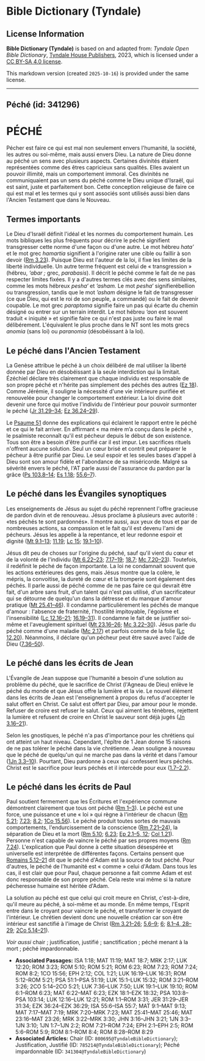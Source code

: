 # Bible Dictionary (Tyndale)

## License Information

**Bible Dictionary (Tyndale)** is based on and adapted from: _Tyndale Open Bible Dictionary_, [Tyndale House Publishers](https://tyndaleopenresources.com/), 2023, which is licensed under a [CC BY-SA 4.0 license](https://creativecommons.org/licenses/by-sa/4.0/legalcode.en).

This markdown version (created `2025-10-16`) is provided under the same license.



--------------------------------

## Péché (id: 341296)

PÉCHÉ
=====

Pécher est faire ce qui est mal non seulement envers l'humanité, la société, les autres ou soi\-même, mais aussi envers Dieu. La nature de Dieu donne au péché un sens avec plusieurs aspects. Certaines divinités étaient représentées comme des êtres capricieux sans qualités. Elles avaient un pouvoir illimité, mais un comportement immoral. Ces divinités ne communiquaient pas un sens du péché comme le Dieu unique d'Israël, qui est saint, juste et parfaitement bon. Cette conception religieuse de faire ce qui est mal et les termes qui y sont associés sont utilisés aussi bien dans l'Ancien Testament que dans le Nouveau.

Termes importants
-----------------

Le Dieu d'Israël définit l'idéal et les normes du comportement humain. Les mots bibliques les plus fréquents pour décrire le péché signifient transgresser cette norme d'une façon ou d'une autre. Le mot hébreu *hata’* et le mot grec *hamartia* signifient à l'origine rater une cible ou faillir à son devoir ([Rm 3\.23](https://ref.ly/Rom3:23)). Puisque Dieu est l'auteur de la loi, il fixe les limites de la liberté individuelle. Un autre terme fréquent est celui de « transgression » (hébreu, *‘abar* *;* grec, *parabasis*). Il décrit le péché comme le fait de ne pas respecter limites fixées. Il y a d'autres termes clés avec des sens similaires, comme les mots hébreux *pesha‘* et *’asham.* Le mot *pesha‘* signifierébellion ou transgression, tandis que le mot *’asham* désigne le fait de transgresser (ce que Dieu, qui est le roi de son peuple, a commandé) ou le fait de devenir coupable. Le mot grec *paraptoma* signifie faire un pas qui écarte du chemin désigné ou entrer sur un terrain interdit. Le mot hébreu *‘aon* est souvent traduit « iniquité » et signifie faire ce qui n'est pas juste ou faire le mal délibérement. L'équivalent le plus proche dans le NT sont les mots grecs *anomia* (sans loi) ou *paranomia* (désobéissant à la loi).

Le péché dans l'Ancien Testament
--------------------------------

La Genèse attribue le péché à un choix délibéré de mal utiliser la liberté donnée par Dieu en désobéissant à la seule interdiction qui la limitait. Ézéchiel déclare très clairement que chaque individu est responsable de son propre péché et n'hérite pas simplement des péchés des autres ([Ez 18](https://ref.ly/Ezek18:1-Ezek18:32)). Comme Jérémie, il souligne la nécessité d'une vie intérieure purifiée et renouvelée pour changer le comportement extérieur. La loi divine doit devenir une force qui motive l'individu de l'intérieur pour pouvoir surmonter le péché ([Jr 31\.29–34](https://ref.ly/Jer31:29-Jer31:34); [Ez 36\.24–29](https://ref.ly/Ezek36:24-Ezek36:29)).

Le [Psaume 51](https://ref.ly/Ps51:1-Ps51:19) donne des explications qui éclairent le rapport entre le péché et ce qui le fait arriver. En affirmant « ma mère m’a conçu dans le péché », le psalmiste reconnaît qu'il est pécheur depuis le début de son existence. Tous son être a besoin d'être purifié car il est impur. Les sacrifices rituels n'offrent aucune solution. Seul un cœur brisé et contrit peut préparer le pécheur à être purifié par Dieu. Le seul espoir et les seules bases d'appel à Dieu sont son amour fidèle et l'abondance de sa miséricorde. Malgré sa sévérité envers le péché, l'AT parle aussi de l'assurance du pardon par la grâce ([Ps 103\.8–14](https://ref.ly/Ps103:8-Ps103:14); [Es 1\.18](https://ref.ly/Isa1:18); [55\.6–7](https://ref.ly/Isa55:6-Isa55:7)).

Le péché dans les Évangiles synoptiques
---------------------------------------

Les enseignements de Jésus au sujet du péché reprennent l'offre gracieuse de pardon divin et de renouveau. Jésus proclame à plusieurs avec autorité : «tes péchés te sont pardonnés». Il montre aussi, aux yeux de tous et par de nombreuses actions, sa compassion et le fait qu'il est devenu l'ami de pécheurs. Jésus les appelle à la repentance, et leur redonne espoir et dignité ([Mt 9\.1–13](https://ref.ly/Matt9:1-Matt9:13); [11\.19](https://ref.ly/Matt11:19); [Lc 15](https://ref.ly/Luke15:1-Luke15:32); [19\.1–10](https://ref.ly/Luke19:1-Luke19:10)).

Jésus dit peu de choses sur l'origine du péché, sauf qu'il vient du cœur et de la volonté de l'individu ([Mt 6\.22–23](https://ref.ly/Matt6:22-Matt6:23); [7\.17–19](https://ref.ly/Matt7:17-Matt7:19); [18\.7](https://ref.ly/Matt18:7); [Mc 7\.20–23](https://ref.ly/Mark7:20-Mark7:23)). Toutefois, il redéfinit le péché de façon importante. La loi ne condamnait souvent que les actions extérieures des gens, mais Jésus montre que la colère, le mépris, la convoitise, la dureté de cœur et la tromperie sont également des péchés. Il parle aussi de péché comme de ne pas faire ce qui devrait être fait, d'un arbre sans fruit, d'un talent qui n'est pas utilisé, d'un sacrificateur qui se détourne de quelqu'un dans la détresse et du manque d'amour pratique ([Mt 25\.41–46](https://ref.ly/Matt25:41-Matt25:46)). Il condamne particulièrement les péchés de manque d'amour : l'absence de fraternité, l'hostilité impitoyable, l'égoïsme et l'insensibilité ([Lc 12\.16–21](https://ref.ly/Luke12:16-Luke12:21); [16\.19–31](https://ref.ly/Luke16:19-Luke16:31)). Il condamne le fait de se justifier soi\-même et l'aveuglement spirituel ([Mt 23\.16–26](https://ref.ly/Matt23:16-Matt23:26); [Mc 3\.22–30](https://ref.ly/Mark3:22-Mark3:30)). Jésus parle du péché comme d'une maladie ([Mc 2\.17](https://ref.ly/Mark2:17)) et parfois comme de la folie ([Lc 12\.20](https://ref.ly/Luke12:20)). Néanmoins, il déclare qu'un pécheur peut être sauvé avec l'aide de Dieu ([7\.36–50](https://ref.ly/Luke7:36-Luke7:50)).

Le péché dans les écrits de Jean
--------------------------------

L'Évangile de Jean suppose que l'humanité a besoin d'une solution au problème du péché, que le sacrifice de Christ (l'Agneau de Dieu) enlève le péché du monde et que Jésus offre la lumière et la vie. Le nouvel élément dans les écrits de Jean est l'enseignement à propos du refus d'accepter le salut offert en Christ. Ce salut est offert par Dieu, par amour pour le monde. Refuser de croire est refuser le salut. Ceux qui aiment les ténèbres, rejettent la lumière et refusent de croire en Christ le sauveur sont déjà jugés ([Jn 3\.16–21](https://ref.ly/John3:16-John3:21)).

Selon les gnostiques, le péché n'a pas d'importance pour les chrétiens qui ont atteint un haut niveau. Cependant, l'épître de 1 Jean donne 15 raisons de ne pas tolérer le péché dans la vie chrétienne. Jean souligne à nouveau que le péché de quelqu'un qui ne marche pas dans la vérité et dans l'amour ([1Jn 3\.3–10](https://ref.ly/1John3:3-1John3:10)). Pourtant, Dieu pardonne à ceux qui confessent leurs péchés. Christ est le sacrifice pour leurs péchés et il intercède pour eux ([1\.7–2\.2](https://ref.ly/1John1:7-1John2:2)).

Le péché dans les écrits de Paul
--------------------------------

Paul soutient fermement que les Écritures et l'expérience commune démontrent clairement que tous ont péché ([Rm 1–3](https://ref.ly/Rom1:1-Rom3:31)). Le péché est une force, une puissance et une « loi » qui règne à l'intérieur de chacun ([Rm 5\.21](https://ref.ly/Rom5:21); [7\.23](https://ref.ly/Rom7:23); [8\.2](https://ref.ly/Rom8:2); [1Co 15\.56](https://ref.ly/1Cor15:56)). Le péché produit toutes sortes de mauvais comportements, l'endurcissement de la conscience ([Rm 7\.21–24](https://ref.ly/Rom7:21-Rom7:24)), la séparation de Dieu et la mort ([Rm 5\.10](https://ref.ly/Rom5:10); [6\.23](https://ref.ly/Rom6:23); [Ep 2\.1–5, 12](https://ref.ly/Eph2:1-Eph2:5,Eph2:12); [Col 1\.21](https://ref.ly/Col1:21)). Personne n'est capable de vaincre le péché par ses propres moyens ([Rm 7\.24](https://ref.ly/Rom7:24)). L'explication que Paul donne à cette situation désespérée et universelle est interprétée de différentes façons. Certains pensent que [Romains 5\.12–21](https://ref.ly/Rom5:12-Rom5:21) dit que le péché d'Adam est la source de tout péché. Pour d'autres, le péché de l'humanité est « comme » celui d'Adam. Dans tous les cas, il est clair que pour Paul, chaque personne a fait comme Adam et est donc responsable de son propre péché. Cela reste vrai même si la nature pécheresse humaine est héritée d'Adam.

La solution au péché est que celui qui croit meure en Christ, c'est\-à\-dire, qu'il meure au péché, à soi\-même et au monde. En même temps, l'Esprit entre dans le croyant pour vaincre le péché, et transformer le croyant de l'intérieur. Le chrétien devient donc une nouvelle création car son être intérieur est sanctifié à l'image de Christ ([Rm 3\.21–26](https://ref.ly/Rom3:21-Rom3:26); [5\.6–9](https://ref.ly/Rom5:6-Rom5:9); [6](https://ref.ly/Rom6:1-Rom6:23); [8\.1–4, 28–29](https://ref.ly/Rom8:1-Rom8:4,Rom8:28-Rom8:29); [2Co 5\.14–21](https://ref.ly/2Cor5:14-2Cor5:21)).

*Voir aussi* chair ; justification, justifié ; sanctification ; péché menant à la mort ; péché impardonnable.

* **Associated Passages:** ISA 1:18; MAT 11:19; MAT 18:7; MRK 2:17; LUK 12:20; ROM 3:23; ROM 5:10; ROM 5:21; ROM 6:23; ROM 7:23; ROM 7:24; ROM 8:2; 1CO 15:56; EPH 2:12; COL 1:21; LUK 16:19–LUK 16:31; ROM 5:12–ROM 5:21; PSA 51:1–PSA 51:19; LUK 15:1–LUK 15:32; ROM 3:21–ROM 3:26; 2CO 5:14–2CO 5:21; LUK 7:36–LUK 7:50; LUK 19:1–LUK 19:10; ROM 6:1–ROM 6:23; MAT 6:22–MAT 6:23; EZK 18:1–EZK 18:32; PSA 103:8–PSA 103:14; LUK 12:16–LUK 12:21; ROM 1:1–ROM 3:31; JER 31:29–JER 31:34; EZK 36:24–EZK 36:29; ISA 55:6–ISA 55:7; MAT 9:1–MAT 9:13; MAT 7:17–MAT 7:19; MRK 7:20–MRK 7:23; MAT 25:41–MAT 25:46; MAT 23:16–MAT 23:26; MRK 3:22–MRK 3:30; JHN 3:16–JHN 3:21; 1JN 3:3–1JN 3:10; 1JN 1:7–1JN 2:2; ROM 7:21–ROM 7:24; EPH 2:1–EPH 2:5; ROM 5:6–ROM 5:9; ROM 8:1–ROM 8:4; ROM 8:28–ROM 8:29
* **Associated Articles:** Chair (ID: `800695@TyndaleBibleDictionary`); Justification, Justifié (ID: `785214@TyndaleBibleDictionary`); Péché impardonnable (ID: `341304@TyndaleBibleDictionary`)

